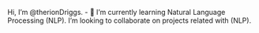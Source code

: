 Hi, I’m @therionDriggs. - 👀 I’m currently learning Natural Language Processing (NLP). I’m looking to collaborate on projects related with (NLP).

